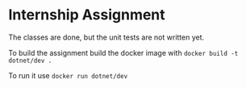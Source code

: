 # Internship Assignment

The classes are done, but the unit tests are not written yet.

To build the assignment build the docker image with
`docker build -t dotnet/dev .`

To run it use
`docker run dotnet/dev`
